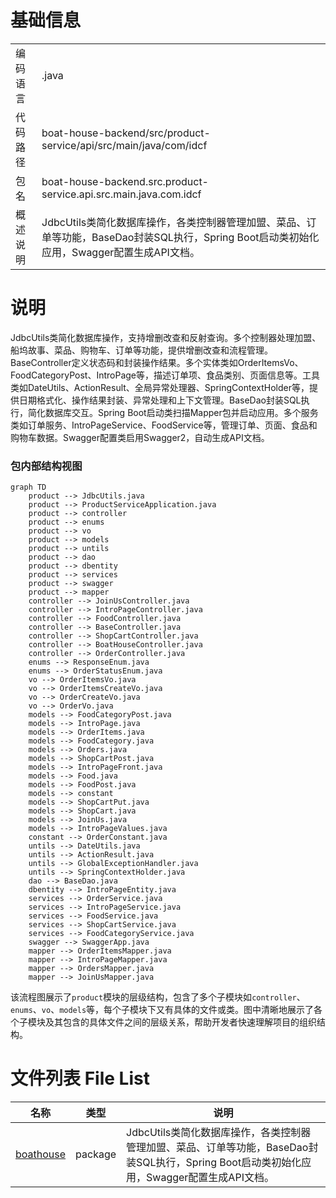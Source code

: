 # 基础信息

|      |      |
|------|------|
| 编码语言 | .java |
| 代码路径 | boat-house-backend/src/product-service/api/src/main/java/com/idcf |
| 包名 | boat-house-backend.src.product-service.api.src.main.java.com.idcf |
| 概述说明 | JdbcUtils类简化数据库操作，各类控制器管理加盟、菜品、订单等功能，BaseDao封装SQL执行，Spring Boot启动类初始化应用，Swagger配置生成API文档。 |

# 说明

JdbcUtils类简化数据库操作，支持增删改查和反射查询。多个控制器处理加盟、船坞故事、菜品、购物车、订单等功能，提供增删改查和流程管理。BaseController定义状态码和封装操作结果。多个实体类如OrderItemsVo、FoodCategoryPost、IntroPage等，描述订单项、食品类别、页面信息等。工具类如DateUtils、ActionResult、全局异常处理器、SpringContextHolder等，提供日期格式化、操作结果封装、异常处理和上下文管理。BaseDao封装SQL执行，简化数据库交互。Spring Boot启动类扫描Mapper包并启动应用。多个服务类如订单服务、IntroPageService、FoodService等，管理订单、页面、食品和购物车数据。Swagger配置类启用Swagger2，自动生成API文档。


### 包内部结构视图

```mermaid
graph TD
    product --> JdbcUtils.java
    product --> ProductServiceApplication.java
    product --> controller
    product --> enums
    product --> vo
    product --> models
    product --> untils
    product --> dao
    product --> dbentity
    product --> services
    product --> swagger
    product --> mapper
    controller --> JoinUsController.java
    controller --> IntroPageController.java
    controller --> FoodController.java
    controller --> BaseController.java
    controller --> ShopCartController.java
    controller --> BoatHouseController.java
    controller --> OrderController.java
    enums --> ResponseEnum.java
    enums --> OrderStatusEnum.java
    vo --> OrderItemsVo.java
    vo --> OrderItemsCreateVo.java
    vo --> OrderCreateVo.java
    vo --> OrderVo.java
    models --> FoodCategoryPost.java
    models --> IntroPage.java
    models --> OrderItems.java
    models --> FoodCategory.java
    models --> Orders.java
    models --> ShopCartPost.java
    models --> IntroPageFront.java
    models --> Food.java
    models --> FoodPost.java
    models --> constant
    models --> ShopCartPut.java
    models --> ShopCart.java
    models --> JoinUs.java
    models --> IntroPageValues.java
    constant --> OrderConstant.java
    untils --> DateUtils.java
    untils --> ActionResult.java
    untils --> GlobalExceptionHandler.java
    untils --> SpringContextHolder.java
    dao --> BaseDao.java
    dbentity --> IntroPageEntity.java
    services --> OrderService.java
    services --> IntroPageService.java
    services --> FoodService.java
    services --> ShopCartService.java
    services --> FoodCategoryService.java
    swagger --> SwaggerApp.java
    mapper --> OrderItemsMapper.java
    mapper --> IntroPageMapper.java
    mapper --> OrdersMapper.java
    mapper --> JoinUsMapper.java
```

该流程图展示了`product`模块的层级结构，包含了多个子模块如`controller`、`enums`、`vo`、`models`等，每个子模块下又有具体的文件或类。图中清晰地展示了各个子模块及其包含的具体文件之间的层级关系，帮助开发者快速理解项目的组织结构。

# 文件列表 File List

| 名称   | 类型  | 说明 |
|-------|------|-------------|
| [boathouse](boathouse/_module.md) | package | JdbcUtils类简化数据库操作，各类控制器管理加盟、菜品、订单等功能，BaseDao封装SQL执行，Spring Boot启动类初始化应用，Swagger配置生成API文档。 |


